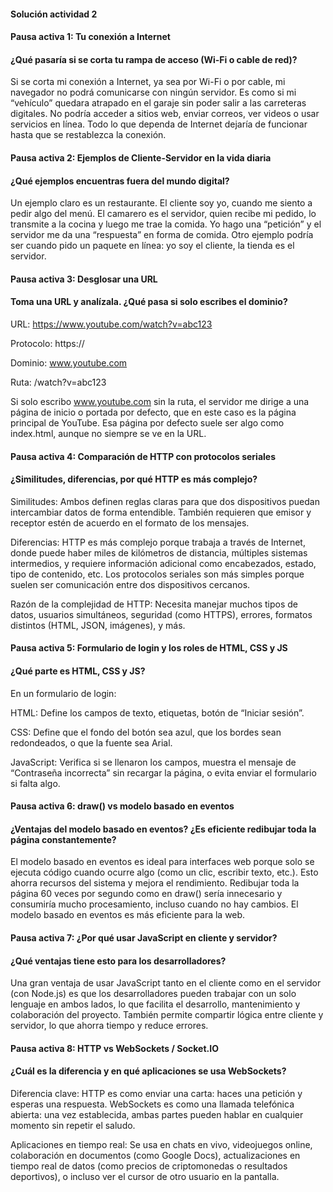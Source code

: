 #### Solución actividad 2
#### Pausa activa 1: Tu conexión a Internet
#### ¿Qué pasaría si se corta tu rampa de acceso (Wi-Fi o cable de red)?
Si se corta mi conexión a Internet, ya sea por Wi-Fi o por cable, mi navegador no podrá comunicarse con ningún servidor. Es como si mi “vehículo” quedara atrapado en el garaje sin poder salir a las carreteras digitales. No podría acceder a sitios web, enviar correos, ver videos o usar servicios en línea. Todo lo que dependa de Internet dejaría de funcionar hasta que se restablezca la conexión.

#### Pausa activa 2: Ejemplos de Cliente-Servidor en la vida diaria
#### ¿Qué ejemplos encuentras fuera del mundo digital?
Un ejemplo claro es un restaurante. El cliente soy yo, cuando me siento a pedir algo del menú. El camarero es el servidor, quien recibe mi pedido, lo transmite a la cocina y luego me trae la comida. Yo hago una “petición” y el servidor me da una “respuesta” en forma de comida. Otro ejemplo podría ser cuando pido un paquete en línea: yo soy el cliente, la tienda es el servidor.

#### Pausa activa 3: Desglosar una URL
#### Toma una URL y analízala. ¿Qué pasa si solo escribes el dominio?

URL: https://www.youtube.com/watch?v=abc123

Protocolo: https://

Dominio: www.youtube.com

Ruta: /watch?v=abc123

Si solo escribo www.youtube.com sin la ruta, el servidor me dirige a una página de inicio o portada por defecto, que en este caso es la página principal de YouTube. Esa página por defecto suele ser algo como index.html, aunque no siempre se ve en la URL.

#### Pausa activa 4: Comparación de HTTP con protocolos seriales
#### ¿Similitudes, diferencias, por qué HTTP es más complejo?

Similitudes: Ambos definen reglas claras para que dos dispositivos puedan intercambiar datos de forma entendible. También requieren que emisor y receptor estén de acuerdo en el formato de los mensajes.

Diferencias: HTTP es más complejo porque trabaja a través de Internet, donde puede haber miles de kilómetros de distancia, múltiples sistemas intermedios, y requiere información adicional como encabezados, estado, tipo de contenido, etc. Los protocolos seriales son más simples porque suelen ser comunicación entre dos dispositivos cercanos.

Razón de la complejidad de HTTP: Necesita manejar muchos tipos de datos, usuarios simultáneos, seguridad (como HTTPS), errores, formatos distintos (HTML, JSON, imágenes), y más.

#### Pausa activa 5: Formulario de login y los roles de HTML, CSS y JS
#### ¿Qué parte es HTML, CSS y JS?

En un formulario de login:

HTML: Define los campos de texto, etiquetas, botón de “Iniciar sesión”.

CSS: Define que el fondo del botón sea azul, que los bordes sean redondeados, o que la fuente sea Arial.

JavaScript: Verifica si se llenaron los campos, muestra el mensaje de “Contraseña incorrecta” sin recargar la página, o evita enviar el formulario si falta algo.

#### Pausa activa 6: draw() vs modelo basado en eventos
#### ¿Ventajas del modelo basado en eventos? ¿Es eficiente redibujar toda la página constantemente?

El modelo basado en eventos es ideal para interfaces web porque solo se ejecuta código cuando ocurre algo (como un clic, escribir texto, etc.). Esto ahorra recursos del sistema y mejora el rendimiento. Redibujar toda la página 60 veces por segundo como en draw() sería innecesario y consumiría mucho procesamiento, incluso cuando no hay cambios. El modelo basado en eventos es más eficiente para la web.

#### Pausa activa 7: ¿Por qué usar JavaScript en cliente y servidor?
#### ¿Qué ventajas tiene esto para los desarrolladores?

Una gran ventaja de usar JavaScript tanto en el cliente como en el servidor (con Node.js) es que los desarrolladores pueden trabajar con un solo lenguaje en ambos lados, lo que facilita el desarrollo, mantenimiento y colaboración del proyecto. También permite compartir lógica entre cliente y servidor, lo que ahorra tiempo y reduce errores.

#### Pausa activa 8: HTTP vs WebSockets / Socket.IO
#### ¿Cuál es la diferencia y en qué aplicaciones se usa WebSockets?

Diferencia clave: HTTP es como enviar una carta: haces una petición y esperas una respuesta. WebSockets es como una llamada telefónica abierta: una vez establecida, ambas partes pueden hablar en cualquier momento sin repetir el saludo.

Aplicaciones en tiempo real: Se usa en chats en vivo, videojuegos online, colaboración en documentos (como Google Docs), actualizaciones en tiempo real de datos (como precios de criptomonedas o resultados deportivos), o incluso ver el cursor de otro usuario en la pantalla.
